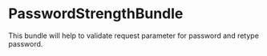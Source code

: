 # PasswordStrengthBundle
This bundle will help to validate request parameter for password and retype password.

